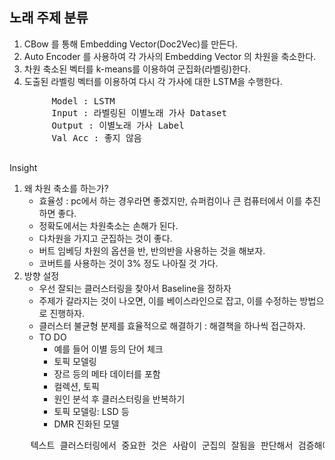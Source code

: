 <h2>노래 주제 분류</h2>
<div>
    <ol>
        <li>CBow 를 통해 Embedding Vector(Doc2Vec)를 만든다.</li>
        <li>Auto Encoder 를 사용하여 각 가사의 Embedding Vector 의 차원을 축소한다.</li>
        <li>차원 축소된 벡터를 k-means를 이용하여 군집화(라벨링)한다.</li>
        <li>도출된 라벨링 벡터를 이용하여 다시 각 가사에 대한 LSTM을 수행한다.</li>
    </ol>
</div>
<div>
    <pre>
        Model : LSTM
        Input : 라벨링된 이별노래 가사 Dataset
        Output : 이별노래 가사 Label
        Val Acc : 좋지 않음
    </pre>
</div>
<div>
Insight
<ol>
    <li>
        왜 차원 축소를 하는가?
        <ul>
            <li>
                효율성 : pc에서 하는 경우라면 좋겠지만, 슈퍼컴이나 큰 컴퓨터에서 이를 추진하면 좋다.
            </li>
            <li>
            정확도에서는 차원축소는 손해가 된다.
            </li>
            <li>
            다차원을 가지고 군집하는 것이 좋다.
            </li>
            <li>
            버트 임베딩 차원의 옵션을 반, 반의반을 사용하는 것을 해보자.
            </li>
            <li>
            코버트를 사용하는 것이 3% 정도 나아질 것 가다.
            </li>
        </ul>
    </li>
    <li>
        방향 설정
<ul>
<li>
우선 잘되는 클러스터링을 찾아서 Baseline을 정하자
</li>
<li>
주제가 갈라지는 것이 나오면, 이를 베이스라인으로 잡고, 이를 수정하는 방법으로 진행하자.
</li>
<li>
클러스터 불균형 분제를 효율적으로 해결하기 : 해결책을 하나씩 접근하자.
</li>
<li>
TO DO
    <ul>
        <li>예를 들어 이별 등의 단어 체크</li>
        <li>토픽 모델링</li>
        <li>장르 등의 메타 데이터를 포함</li>
        <li>컬렉션, 토픽 </li>
        <li>원인 분석 후 클러스터링을 반복하기</li>
        <li>토픽 모델링: LSD 등</li>
        <li>DMR 진화된 모델</li>
    </ul>

</li>
</ul>
    </li>
    
</ol>
</div>
<pre>
    텍스트 클러스터링에서 중요한 것은 사람이 군집의 잘됨을 판단해서 검증해야 함. 
</pre>